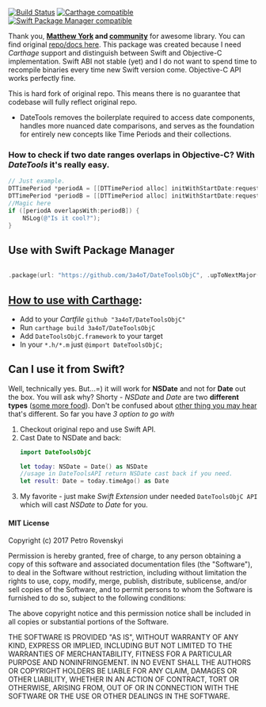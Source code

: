 
[![Build Status](https://travis-ci.org/3a4oT/DateToolsObjC.svg?branch=master)](https://travis-ci.org/3a4oT/DateToolsObjC) [![Carthage compatible](https://img.shields.io/badge/Carthage-compatible-4BC51D.svg?style=flat)](https://github.com/Carthage/Carthage) [![Swift Package Manager compatible](https://img.shields.io/badge/Swift%20Package%20Manager%20-compatible-brightgreen)](https://swift.org/package-manager/)

Thank you, **[Matthew York](https://github.com/MatthewYork) and [community](https://github.com/3a4oT/DateToolsObjC/blob/master/CREDITS.md)** for awesome library. You can find  original [repo/docs here](https://github.com/MatthewYork/DateTools). This package was created because I need *Carthage* support and distinguish between Swift and Objective-C implementation. Swift ABI not stable (yet) and I do not want to spend time to recompile binaries every time new Swift version come. Objective-C API works perfectly fine.


This is hard fork of original repo. This means there is no guarantee that codebase will fully reflect original repo.

* DateTools removes the boilerplate required to access date components, handles more nuanced date comparisons, and serves as the foundation for entirely new concepts like Time Periods and their collections.

### How to check if two date ranges overlaps in Objective-C? With *DateTools* it's really easy.
```objective-C
// Just example.
DTTimePeriod *periodA = [[DTTimePeriod alloc] initWithStartDate:request.startDate endDate:request.endDate];
DTTimePeriod *periodB = [[DTTimePeriod alloc] initWithStartDate:requestB.startDate endDate:requestB.endDate];
//Magic here
if ([periodA overlapsWith:periodB]) {
    NSLog(@"Is it cool?");
}
```  

## Use with Swift Package Manager

```swift

.package(url: "https://github.com/3a4oT/DateToolsObjC", .upToNextMajor(from: "1.0.5"))

```

## [How to use with Carthage](https://github.com/Carthage/Carthage#adding-frameworks-to-an-application):

 * Add to your *Cartfile*  ```github "3a4oT/DateToolsObjC"```
 * Run ```carthage build 3a4oT/DateToolsObjC```
 * Add ```DateToolsObjC.framework``` to your target
 * In your ```*.h/*.m``` just ```@import DateToolsObjC;```


## Can I use it from Swift?
Well, technically yes. But...=) it will work for **NSDate** and not for **Date** out the box. You will ask why? Shorty - *NSDate* and *Date* are two **different types** ([some more food](https://github.com/apple/swift-evolution/blob/master/proposals/0069-swift-mutability-for-foundation.md#new-value-types)). Don't be confused about [other thing you may hear](https://github.com/apple/swift-evolution/blob/master/proposals/0086-drop-foundation-ns.md) that's different. So far you have *3 option to go with*

1. Checkout original repo and use Swift API.
2. Cast Date to NSDate and back:
      ```swift
      import DateToolsObjC

      let today: NSDate = Date() as NSDate
      //usage in DateToolsAPI return NSDate cast back if you need.
      let result: Date = today.timeAgo() as Date
      ```
3. My favorite - just make *Swift Extension* under needed `DateToolsObjC API` which will cast *NSDate* to *Date* for you.

#### MIT License

Copyright (c) 2017 Petro Rovenskyi

Permission is hereby granted, free of charge, to any person obtaining a copy
of this software and associated documentation files (the "Software"), to deal
in the Software without restriction, including without limitation the rights
to use, copy, modify, merge, publish, distribute, sublicense, and/or sell
copies of the Software, and to permit persons to whom the Software is
furnished to do so, subject to the following conditions:

The above copyright notice and this permission notice shall be included in all
copies or substantial portions of the Software.

THE SOFTWARE IS PROVIDED "AS IS", WITHOUT WARRANTY OF ANY KIND, EXPRESS OR
IMPLIED, INCLUDING BUT NOT LIMITED TO THE WARRANTIES OF MERCHANTABILITY,
FITNESS FOR A PARTICULAR PURPOSE AND NONINFRINGEMENT. IN NO EVENT SHALL THE
AUTHORS OR COPYRIGHT HOLDERS BE LIABLE FOR ANY CLAIM, DAMAGES OR OTHER
LIABILITY, WHETHER IN AN ACTION OF CONTRACT, TORT OR OTHERWISE, ARISING FROM,
OUT OF OR IN CONNECTION WITH THE SOFTWARE OR THE USE OR OTHER DEALINGS IN THE
SOFTWARE.
